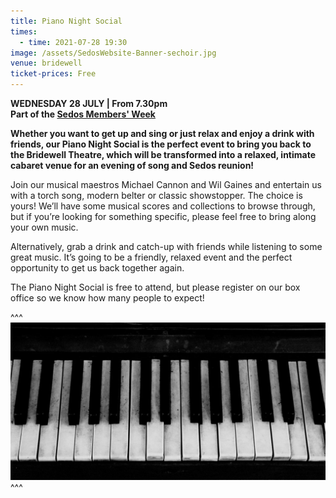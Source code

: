 ```yaml
---
title: Piano Night Social
times:
  - time: 2021-07-28 19:30
image: /assets/SedosWebsite-Banner-sechoir.jpg
venue: bridewell
ticket-prices: Free
---
```

**WEDNESDAY 28 JULY | From 7.30pm**\
**Part of the [Sedos Members' Week](https://sedos.co.uk/shows/2021-welcome-back-members-week)**

**Whether you want to get up and sing or just relax and enjoy a drink with friends, our Piano Night Social is the perfect event to bring you back to the Bridewell Theatre, which will be transformed into a relaxed, intimate cabaret venue for an evening of song and Sedos reunion!**

Join our musical maestros Michael Cannon and Wil Gaines and entertain us with a torch song, modern belter or classic showstopper. The choice is yours! We’ll have some musical scores and collections to browse through, but if you’re looking for something specific, please feel free to bring along your own music.

Alternatively, grab a drink and catch-up with friends while listening to some great music. It’s going to be a friendly, relaxed event and the perfect opportunity to get us back together again.

The Piano Night Social is free to attend, but please register on our box office so we know how many people to expect!

^^^
![](/assets/SedosWebsite-Banner-sechoir.jpg)
^^^
